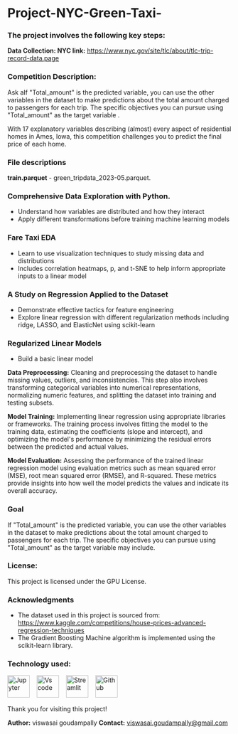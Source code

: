 # Project-NYC-Green-Taxi-

### The project involves the following key steps:
**Data Collection: NYC link:** https://www.nyc.gov/site/tlc/about/tlc-trip-record-data.page

### Competition Description:
Ask aIf "Total_amount" is the predicted variable, you can use the other variables in the dataset to make predictions about the total amount charged to passengers for each trip. The specific objectives you can pursue using "Total_amount" as the target variable .<br>

With 17 explanatory variables describing (almost) every aspect of residential homes in Ames, Iowa, this competition challenges you to predict the final price of each home.<br>

### File descriptions
**train.parquet** - green_tripdata_2023-05.parquet.<br>

### Comprehensive Data Exploration with Python.
- Understand how variables are distributed and how they interact
- Apply different transformations before training machine learning models

### Fare Taxi EDA
- Learn to use visualization techniques to study missing data and distributions
- Includes correlation heatmaps, p, and t-SNE to help inform appropriate inputs to a linear model

### A Study on Regression Applied to the Dataset
- Demonstrate effective tactics for feature engineering
- Explore linear regression with different regularization methods including ridge, LASSO, and ElasticNet using scikit-learn

### Regularized Linear Models
- Build a basic linear model

**Data Preprocessing:** Cleaning and preprocessing the dataset to handle missing values, outliers, and inconsistencies. This step also involves transforming categorical variables into numerical representations, normalizing numeric features, and splitting the dataset into training and testing subsets.

**Model Training:** Implementing linear regression using appropriate libraries or frameworks. The training process involves fitting the model to the training data, estimating the coefficients (slope and intercept), and optimizing the model's performance by minimizing the residual errors between the predicted and actual values.

**Model Evaluation:** Assessing the performance of the trained linear regression model using evaluation metrics such as mean squared error (MSE), root mean squared error (RMSE), and R-squared. These metrics provide insights into how well the model predicts the values and indicate its overall accuracy.

### Goal
If "Total_amount" is the predicted variable, you can use the other variables in the dataset to make predictions about the total amount charged to passengers for each trip. The specific objectives you can pursue using "Total_amount" as the target variable may include. 

### License:
This project is licensed under the GPU License.

### Acknowledgments
- The dataset used in this project is sourced from: https://www.kaggle.com/competitions/house-prices-advanced-regression-techniques
- The Gradient Boosting Machine algorithm is implemented using the scikit-learn library.

### Technology used:
<div align ='left'>
<img src ='https://technology.amis.nl/wp-content/uploads/2020/11/image_thumb-27.png', height = "50" alt = 'Jupyter'/><img width='12'/> 
<img src = 'https://cdn.dribbble.com/users/6569/screenshots/16471177/media/8bbfe7fd594073dc6271d5d852c7381a.png', height = "50" alt = 'Vs code'/><img width = '12'/>
<img src = 'https://thomasjpfan.github.io/data-umbrella-2020-streamlit-slides/images/streamlit.png', height = "50" alt = 'Streamlit'/><img width = '12'/>
<img src = 'https://github.githubassets.com/images/modules/logos_page/GitHub-Mark.png', height = "50" alt = 'Github'/><img width = '12'/>
<!-- <img src = 'https://img.uxwing.com/wp-content/themes/uxwing/download/brands-social-media/chatgpt-icon.png', height = "50" alt = 'ChatGPT'/><img width = '12'/>-->
</div>

Thank you for visiting this project!

**Author:** viswasai goudampally
**Contact:** viswasai.goudampally@gmail.com
